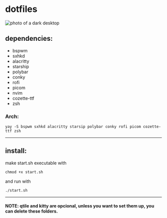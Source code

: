 # dotfiles

![photo of a dark desktop](https://github.com/gabriela-tomazzi/dot/blob/main/warm.png)

## dependencies:

* bspwm
* sxhkd
* alacritty
* starship
* polybar
* conky
* rofi
* picom
* nvim
* cozette-ttf
* zsh

### Arch:
```
yay -S bspwm sxhkd alacritty starsip polybar conky rofi picom cozette-ttf zsh
```
***
## install: 
make start.sh executable with
```
chmod +x start.sh
```
and run with
```
./start.sh
```
***

#### NOTE: qtile and kitty are opcional, unless you want to set them up, you can delete these folders.
